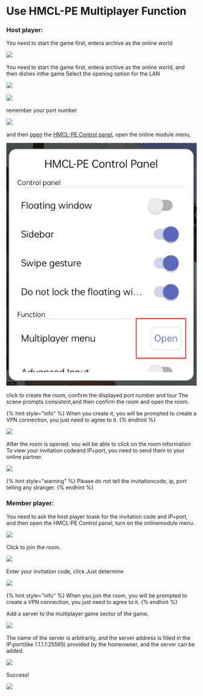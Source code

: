 # Use HMCL-PE Multiplayer Function

### Host player:&#x20;

You need to start the game first, entera archive as the online world

![](../../.gitbook/assets/Screenshot\_2022-08-16-10-08-19-18\_d17cc25ab2657fb.jpg)

You need to start the game first, entera archive as the online world, and then dishes inthe game Select the opening option for the LAN

![](../../.gitbook/assets/qq\_pic\_merged\_1660616347953.jpg)

![](../../.gitbook/assets/qq\_pic\_merged\_1660616383607.jpg)

remember your port number

![](../../.gitbook/assets/qq\_pic\_merged\_1660616449647.jpg)

and then [open](../hmcl-pe-in-game-control-panel.md) the [HMCL-PE Control panel](../hmcl-pe-in-game-control-panel.md), open the online module menu,&#x20;

![](<../../.gitbook/assets/image (7).png>)

click to create the room, confirm the displayed port number and tour The scene prompts consistent,and then confirm the room and open the room.

{% hint style="info" %}
When you create it, you will be prompted to create a VPN connection, you just need to agree to it.
{% endhint %}

![](../../.gitbook/assets/Screenshot\_2022-08-16-10-10-56-48\_d17cc25ab2657fb.jpg)

After the room is opened. vou will be able to click on the room information To view your invitation codeand lP+port, you need to send them to your online partner.&#x20;

![](../../.gitbook/assets/Screenshot\_2022-08-16-10-11-11-10\_d17cc25ab2657fb.jpg)

{% hint style="warning" %}
Please do not tell the invitationcode, ip, port telling any stranger.
{% endhint %}

### Member player:&#x20;

You need to ask the host player toask for the invitation code and lP+port, and then open the HMCL-PE Control panel, turn on the onlinemodule menu.&#x20;

![](../../.gitbook/assets/Screenshot\_2022-08-16-10-37-23-84\_d17cc25ab2657fb.jpg)

Click to join the room.

![](../../.gitbook/assets/Screenshot\_2022-08-16-10-37-42-01\_d17cc25ab2657fb.jpg)

Enter your invitation code, click Just determine

![](../../.gitbook/assets/Screenshot\_2022-08-16-10-37-52-63\_d17cc25ab2657fb.jpg)

{% hint style="info" %}
When you join the room, you will be prompted to create a VPN connection, you just need to agree to it.
{% endhint %}

Add a server to the multiplayer game sector of the game.

![](../../.gitbook/assets/Screenshot\_2022-08-16-10-38-32-71\_d17cc25ab2657fb.jpg)

The name of the server is arbitrarily, and the server address is filled in the IP:port(like 1.1.1.1:25565) provided by the homeowner, and the server can be added.

![](../../.gitbook/assets/Screenshot\_2022-08-16-10-38-46-15\_d17cc25ab2657fb.jpg)

Success!

![](../../.gitbook/assets/Screenshot\_2022-08-16-10-39-06-66\_d17cc25ab2657fb.jpg)

